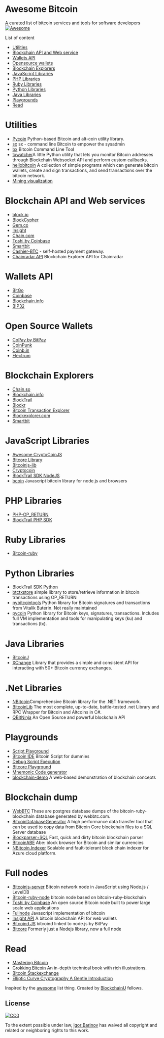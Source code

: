 Awesome Bitcoin
===============
A curated list of bitcoin services and tools for software developers
[![Awesome](https://cdn.rawgit.com/sindresorhus/awesome/d7305f38d29fed78fa85652e3a63e154dd8e8829/media/badge.svg)](https://github.com/sindresorhus/awesome)

List of content

- [Utilities](#utilities)
- [Blockchain API and Web service](#blockchain-api-and-web-services)
- [Wallets API](#wallets-api)
- [Opensource wallets](#open-source-wallets)
- [Blockchain Explorers](#blockchain-explorers)
- [JavaScript Libraries](#javascript-libraries)
- [PHP Libraries](#php-libraries)
- [Ruby Libraries](#ruby-libraries)
- [Python Libraries](#python-libraries)
- [Java Libraries](#java-libraries)
- [Playgrounds](#playgrounds)
- [Read](#read)


# Utilities
* [Pycoin](https://github.com/richardkiss/pycoin) Python-based Bitcoin and alt-coin utility library.
* [sx](https://github.com/spesmilo/sx/) sx - command line Bitcoin to empower the sysadmin
* [bx](https://github.com/libbitcoin/libbitcoin-explorer) Bitcoin Command Line Tool
* [txwatcher](https://github.com/tsileo/txwatcher)A little Python utility that lets you monitor Bitcoin addresses through Blockchain Websocket API and perform custom callbacks.
* [hellobitcoin](https://github.com/prettymuchbryce/hellobitcoin) A collection of simple programs which can generate bitcoin wallets, create and sign transactions, and send transactions over the bitcoin network.
* [Mining visualization](http://www.yogh.io/#mine:last)

# Blockchain API and Web services
* [block.io](https://block.io)
* [BlockCypher](http://www.blockcypher.com)
* [Gem.co](https://gem.co)
* [Insight](https://insight.is)
* [Chain.com](https://chain.com)
* [Toshi by Coinbase](https://toshi.io/)
* [Smartbit](https://www.smartbit.com.au)
* [Cashier-BTC](https://github.com/Overtorment/Cashier-BTC) - self-hosted payment gateway.
* [Chainradar API](https://github.com/yasaricli/chainradar-api) Blockchain Explorer API for Chainradar

# Wallets API
* [BitGo](https://www.bitgo.com/api/)
* [Coinbase](https://developers.coinbase.com)
* [Blockchain.info](https://blockchain.info/api)
* [BIP32](http://bip32.org)

# Open Source Wallets
* [CoPay by BitPay](https://copay.io/)
* [CoinPunk](https://coinpunk.com/)
* [Coinb.in](https://coinb.in)
* [Electrum](https://electrum.org/)

# Blockchain Explorers
* [Chain.so](http://chain.so)
* [Blockchain.info](https://blockchain.info)
* [BlockTrail](https://www.blocktrail.com/BTC) 
* [Blockr](https://blockr.io)
* [Bitcoin Transaction Explorer](https://github.com/JornC/bitcoin-transaction-explorer)
* [Blockexplorer.com](https://github.com/bitcoin-blockexplorer/old-blockexplorer-php)
* [Smartbit](https://www.smartbit.com.au)

# JavaScript Libraries
* [Awesome CryptoCoinJS](https://github.com/cryptocoinjs/awesome-cryptocoinjs)
* [Bitcore Library](https://github.com/bitpay/bitcore-lib)
* [Bitcoinjs-lib](https://github.com/bitcoinjs/bitcoinjs-lib)
* [Cryptocoin](https://github.com/cryptocoinjs/cryptocoin)
* [BlockTrail SDK NodeJS](https://github.com/blocktrail/blocktrail-sdk-nodejs)
* [bcoin](https://github.com/bcoin-org/bcoin) Javascript bitcoin library for node.js and browsers 

# PHP Libraries
* [PHP-OP_RETURN](https://github.com/coinspark/php-OP_RETURN)
* [BlockTrail PHP SDK](https://github.com/blocktrail/blocktrail-sdk-php)

# Ruby Libraries
* [Bitcoin-ruby](https://github.com/lian/bitcoin-ruby)

# Python Libraries
* [BlockTrail SDK Python](https://github.com/blocktrail/blocktrail-sdk-python)
* [btctxstore](https://github.com/F483/btctxstore) simple library to store/retrieve information in bitcoin transactions using OP_RETURN
* [pybitcointools](https://github.com/vbuterin/pybitcointools) Python library for Bitcoin signatures and transactions from Vitalik Buterin. Not really maintained
* [pycoin](https://github.com/richardkiss/pycoin) Python library for Bitcoin keys, signatures, transactions. Includes full VM implementation and tools for manipulating keys (ku) and transactions (tx).

# Java Libraries
* [BitcoinJ](https://bitcoinj.github.io)
* [XChange](https://github.com/timmolter/XChange) Library that provides a simple and consistent API for interacting with 50+ Bitcoin currency exchanges.

# .Net Libraries
* [NBitcoin](https://github.com/MetacoSA/NBitcoin)Comprehensive Bitcoin library for the .NET framework.
* [BitcoinLib](https://github.com/GeorgeKimionis/BitcoinLib) The most complete, up-to-date, battle-tested .net Library and RPC Wrapper for Bitcoin and Altcoins in C#.
* [QBitNinja](https://github.com/MetacoSA/QBitNinja) An Open Source and powerful blockchain API

# Playgrounds
* [Script Playground](http://www.crmarsh.com/script-playground/)
* [Bitcoin IDE](http://www.cs.princeton.edu/~tongbinw/bitcoinIDE/build/editor.html) Bitcoin Script for dummies
* [Debug Script Execution](https://webbtc.com/script)
* [Bitcore Playground](https://bitcore.io/playground/)
* [Mnemonic Code generator](https://dcpos.github.io/bip39/)
* [blockchain-demo](https://github.com/anders94/blockchain-demo/) A web-based demonstration of blockchain concepts

# Blockchain dump
* [WebBTC](http://dumps.webbtc.com/bitcoin/) These are postgres database dumps of the bitcoin-ruby-blockchain database generated by webbtc.com.
* [BitcoinDatabaseGenerator](https://github.com/ladimolnar/BitcoinDatabaseGenerator) A high performance data transfer tool that can be used to copy data from Bitcoin Core blockchain files to a SQL Server database
* [Blockparser+SQL](https://github.com/mcdee/blockparser) Fast, quick and dirty bitcoin blockchain parser
* [BitcoinABE](https://github.com/bitcoin-abe/bitcoin-abe) Abe: block browser for Bitcoin and similar currencies
* [NBitcoin.Indexer](https://github.com/MetacoSA/NBitcoin.Indexer) Scalable and fault-tolerant block chain indexer for Azure cloud platform.

# Full nodes
* [Bitcoinjs-server](https://github.com/bitcoinjs/bitcoinjs-server) Bitcoin network node in JavaScript using Node.js / LevelDB
* [Bitcoin-ruby-node](https://github.com/mhanne/bitcoin-ruby-node) bitcoin node based on bitcoin-ruby-blockchain
* [Toshi by Coinbase](https://toshi.io/) An open source Bitcoin node built to power large scale web applications
* [Fullnode](https://github.com/ryanxcharles/fullnode) Javascript implementation of bitcoin
* [Insight API](https://github.com/bitpay/insight-api) A bitcoin blockchain API for web wallets
* [Bitcoind.JS](https://github.com/bitpay/bitcoind.js) bitcoind linked to node.js by BitPay
* [Bitcore](https://github.com/bitpay/bitcore) Formerly just a Nodejs library, now a full node

# Read
* [Mastering Bitcoin](https://github.com/aantonop/bitcoinbook)
* [Grokking Bitcoin](https://www.manning.com/books/grokking-bitcoin) An in-depth technical book with rich illustrations.
* [Bitcoin Stackexchange](http://bitcoin.stackexchange.com)
* [Elliptic Curve Cryptography A Gentle Introduction](http://andrea.corbellini.name/2015/05/17/elliptic-curve-cryptography-a-gentle-introduction/)

Inspired by the [awesome](https://github.com/sindresorhus/awesome) list thing.
Created by [BlockchainU](http://blockchainu.co/) fellows.

## License

[![CC0](http://i.creativecommons.org/p/zero/1.0/88x31.png)](http://creativecommons.org/publicdomain/zero/1.0/)

To the extent possible under law, [Igor Barinov](https://github.com/igorbarinov/) has waived all copyright and related or neighboring rights to this work.
